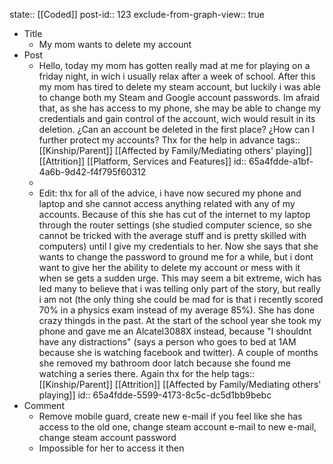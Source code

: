 state:: [[Coded]]
post-id:: 123
exclude-from-graph-view:: true

- Title
	- My mom wants to delete my account
- Post
	- Hello, today my mom has gotten really mad at me for playing on a friday night, in wich i usually relax after a week of school. After this my mom has tired to delete my steam account, but luckily i was able to change both my Steam and Google account passwords. Im afraid that, as she has access to my phone, she may be able to change my credentials and gain control of the account, wich would result in its deletion. ¿Can an account be deleted in the first place? ¿How can I further protect my accounts? Thx for the help in advance
	  tags:: [[Kinship/Parent]] [[Affected by Family/Mediating others' playing]] [[Attrition]] [[Platform, Services and Features]]
	  id:: 65a4fdde-a1bf-4a6b-9d42-f4f795f60312
	-
	- Edit: thx for all of the advice, i have now secured my phone and laptop and she cannot access anything related with any of my accounts. Because of this she has cut of the internet to my laptop through the router settings (she studied computer science, so she cannot be tricked with the average stuff and is pretty skilled with computers) until I give my credentials to her. Now she says that she wants to change the password to ground me for a while, but i dont want to give her the ability to delete my account or mess with it when se gets a sudden urge. This may seem a bit extreme, wich has led many to believe that i was telling only part of the story, but really i am not (the only thing she could be mad for is that i recently scored 70% in a physics exam instead of my average 85%). She has done crazy thingds in the past. At the start of the school year she took my phone and gave me an Alcatel3088X instead, because "I shouldnt have any distractions" (says a person who goes to bed at 1AM because she is watching facebook and twitter). A couple of months she removed my bathroom door latch because she found me watching a series there. Again thx for the help
	  tags:: [[Kinship/Parent]] [[Attrition]] [[Affected by Family/Mediating others' playing]]
	  id:: 65a4fdde-5599-4173-8c5c-dc5d1bb9bebc
- Comment
	- Remove mobile guard, create new e-mail if you feel like she has access to the old one, change steam account e-mail to new e-mail, change steam account password
	- Impossible for her to access it then